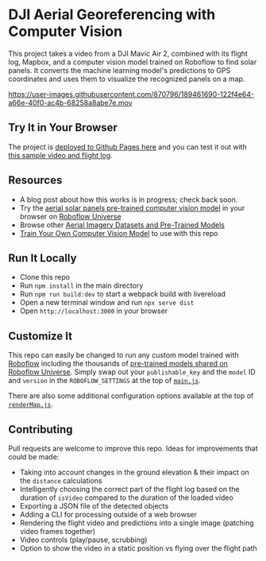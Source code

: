 # DJI Aerial Georeferencing with Computer Vision

This project takes a video from a DJI Mavic Air 2, combined with its flight log, Mapbox, and a computer vision model trained on Roboflow to find solar panels. It converts the machine learning model's predictions to GPS coordinates and uses them to visualize the recognized panels on a map.

https://user-images.githubusercontent.com/870796/189461690-122f4e64-a66e-40f0-ac4b-68258a8abe7e.mov

## Try It in Your Browser

The project is [deployed to Github Pages here](https://roboflow-ai.github.io/dji-aerial-georeferencing/) and you can test it out with [this sample video and flight log](https://drive.google.com/drive/folders/1m0lmYyLEQJiaykf821rYtyRvlO5Q_SAf).

## Resources

* A blog post about how this works is in progress; check back soon.
* Try the [aerial solar panels pre-trained computer vision model](https://universe.roboflow.com/brad-dwyer/aerial-solar-panels/model/5) in your browser on [Roboflow Universe](https://universe.roboflow.com)
* Browse other [Aerial Imagery Datasets and Pre-Trained Models](https://universe.roboflow.com/browse/aerial)
* [Train Your Own Computer Vision Model](https://docs.roboflow.com/quick-start) to use with this repo

## Run It Locally

* Clone this repo
* Run `npm install` in the main directory
* Run `npm run build:dev` to start a webpack build with livereload
* Open a new terminal window and run `npx serve dist`
* Open `http://localhost:3000` in your browser

## Customize It

This repo can easily be changed to run any custom model trained with [Roboflow](https://app.roboflow.com) including the thousands of [pre-trained models shared on Roboflow Universe](https://universe.roboflow.com/search?q=aerial%20imagery%20top%20down%20view%20trained%20model). Simply swap out your `publishable_key` and the `model` ID and `version` in the `ROBOFLOW_SETTINGS` at the top of [`main.js`](src/main.js).

There are also some additional configuration options available at the top of [`renderMap.js`](src/renderMap.js).

## Contributing

Pull requests are welcome to improve this repo. Ideas for improvements that could be made:

* Taking into account changes in the ground elevation & their impact on the `distance` calculations
* Intelligently choosing the correct part of the flight log based on the duration of `isVideo` compared to the duration of the loaded video
* Exporting a JSON file of the detected objects
* Adding a CLI for processing outside of a web browser
* Rendering the flight video and predictions into a single image (patching video frames together)
* Video controls (play/pause, scrubbing)
* Option to show the video in a static position vs flying over the flight path
